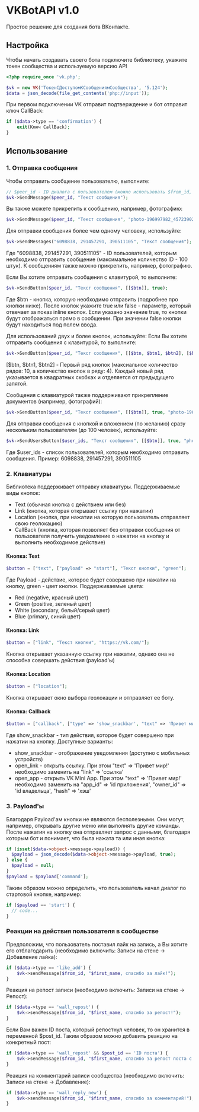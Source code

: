 # VKBotAPI v1.0
Простое решение для создания бота ВКонтакте.

## Настройка
Чтобы начать создавать своего бота подключите библиотеку, укажите токен сообщества и используемую версию API
```php
<?php require_once 'vk.php';

$vk = new VK('ТокенСДоступомКСообщениямСообщества', '5.124');
$data = json_decode(file_get_contents('php://input'));
```

При первом подключении VK отправит подтверждение и бот отправит ключ CallBack:
```php
if ($data->type == 'confirmation') {
    exit(Ключ CallBack); 
}
```

## Использование
### 1. Отправка сообщения
Чтобы отправить сообщение пользователю, выполните:
```php
// $peer_id - ID диалога с пользователем (можно использовать $from_id, однако если бот состоит в беседе, то нужно использовать $peer_id)
$vk->SendMessage($peer_id, "Текст сообщения");
```

Вы также можете прикрепить к сообщению, например, фотографию:
```php
$vk->SendMessage($peer_id, "Текст сообщения", "photo-196997982_457239020");
```

Для отправки сообщения более чем одному человеку, используйте:
```php
$vk->SendMessages("6098838, 291457291, 390511105", "Текст сообщения");
```
Где "6098838, 291457291, 390511105" - ID пользователей, которым необходимо отправить сообщение (максимальное количество ID - 100 штук).
К сообщениям также можно прикрепить, например, фотографию.

Если Вы хотите отправить сообщения с клавитурой, то выполните:
```php
$vk->SendButton($peer_id, "Текст сообщения", [[$btn]], true);
```
Где $btn - кнопка, которую необходимо отправить (подробнее про кнопки ниже).
После кнопок укажите true или false - параметр, который отвечает за показ inline кнопок.
Если указано значение true, то кнопки будут отображаться прямо в сообщении. При значении false кнопки будут находиться под полем ввода.

Для использований двух и более кнопок, используйте:
Если Вы хотите отправить сообщения с клавитурой, то выполните:
```php
$vk->SendButton($peer_id, "Текст сообщения", [[$btn, $btn1, $btn2], [$btn3, $btn4, $btn5]], true);
```
[$btn, $btn1, $btn2] - Первый ряд кнопок (максиальное количество рядов: 10, а количество кнопок в ряду: 4). Каждый новый ряд указывается в квадратных скобках и отделяется от предыдущего запятой.

Сообщения с клавиатурой также поддерживают прикрепление документов (например, фотографий):
```php
$vk->SendButton($peer_id, "Текст сообщения", [[$btn]], true, "photo-196997982_457239020");
```

Для отправки сообщения с кнопкой и вложением (по желанию) сразу нескольким пользователям (до 100 человек), используйте:
```php
$vk->SendUsersButton($user_ids, "Текст сообщения", [[$btn]], true, "photo-196997982_457239020");
```
Где $user_ids - список пользователей, которым необходимо отправить сообщения. Пример: 6098838, 291457291, 390511105

### 2. Клавиатуры
Библиотека поддерживает отправку клавиатуры. Поддерживаемые виды кнопок:
- Text (обычная кнопка с действием или без)
- Link (кнопка, которая открывает ссылку при нажатии)
- Location (кнопка, при нажатии на которую пользователь отправляет свою геолокацию)
- CallBack (кнопка, которая позволяет без отправки сообщения от пользователя получить уведомление о нажатии на кнопку и выполнить необходимое действие)

#### Кнопка: Text
```php
$button = ["text", ["payload" => "start"], "Текст кнопки", "green"];
```
Где Payload - действие, которое будет совершено при нажатии на кнопку, green - цвет кнопки. Поддерживаемые цвета:
- Red (negative, красный цвет)
- Green (positive, зеленый цвет)
- White (secondary, белый/серый цвет)
- Blue (primary, синий цвет)

#### Кнопка: Link
```php
$button = ["link", "Текст кнопки", "https://vk.com/"];
```
Кнопка открывает указанную ссылку при нажатии, однако она не способна совершать действия (payload'ы)

#### Кнопка: Location
```php
$button = ["location"];
```
Кнопка открывает окно выбора геолокации и отправляет ее боту.

#### Кнопка: Callback
```php
$button = ["callback", ["type" => 'show_snackbar', "text" => 'Привет мир!'], "Текст кнопки", "green"];
```
Где show_snackbar - тип действия, которое будет совершено при нажатии на кнопку. Доступные варианты:
- show_snackbar - отображение уведомления (доступно с мобильных устройств)
- open_link - открыть ссылку. При этом "text" => 'Привет мир!' необходимо заменить на "link" => 'ссылка'
- open_app - открыть VK Mini App. При этом "text" => 'Привет мир!' необходимо заменить на "app_id" => 'id приложения', "owner_id" => 'id владельца', "hash" => 'хэш'

### 3. Payload'ы
Благодаря Payload'ам кнопки не являются бесполезными. Они могут, например, открывать другие меню или выполнять другие команды.
После нажатия на кнопку она отправляет запрос с данными, благодаря которым бот и понимает, что была нажата та или иная кнопка:
```php
if (isset($data->object->message->payload)) {
  $payload = json_decode($data->object->message->payload, true); 
} else {
  $payload = null;
}
$payload = $payload['command'];
```

Таким образом можно определить, что пользователь начал диалог по стартовой кнопке, например:
```php
if ($payload == 'start') {
  // code...
}
```

### Реакции на действия пользователя в сообществе
Предположим, что пользователь поставил лайк на запись, а Вы хотите его отблагодарить (необходимо включить: Записи на стене -> Добавление лайка):
```php
if ($data->type == 'like_add') {
	$vk->sendMessage($from_id, "$first_name, спасибо за лайк!");
}
```

Реакция на репост записи (необходимо включить: Записи на стене -> Репост):
```php
if ($data->type == 'wall_repost') {
	$vk->sendMessage($from_id, "$first_name, спасибо за репост!");
}
```

Если Вам важен ID поста, который репостнул человек, то он хранится в переменной $post_id. Таким образом можно добавить реакцию на конкретный пост:
```php
if ($data->type == 'wall_repost' && $post_id == 'ID поста') {
	$vk->sendMessage($from_id, "$first_name, спасибо за репост поста с конкурсом! Теперь ты принимаешь в нем участие!");
}
```

Реакция на комментарий записи сообщества (необходимо включить: Записи на стене -> Добавление):
```php
if ($data->type == 'wall_reply_new') {
	$vk->sendMessage($from_id, "$first_name, спасибо за комментарий!");
}
```
